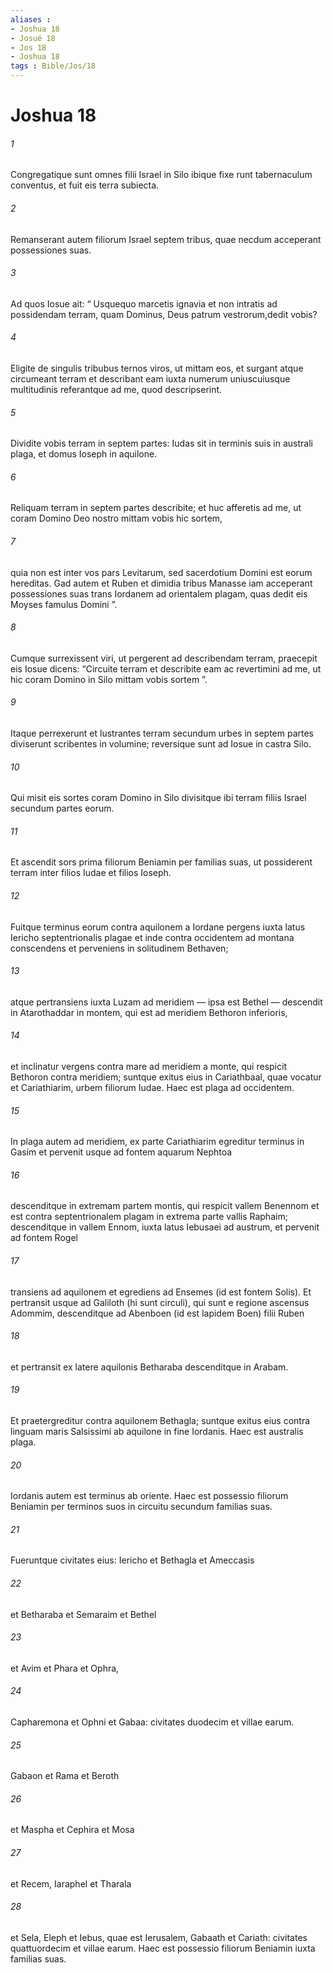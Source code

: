 ```yaml
---
aliases : 
- Joshua 18
- Josué 18
- Jos 18
- Joshua 18
tags : Bible/Jos/18
---
```


# Joshua 18

###### 1
Congregatique sunt omnes filii Israel in Silo ibique fixe runt tabernaculum conventus, et fuit eis terra subiecta. 
###### 2
Remanserant autem filiorum Israel septem tribus, quae necdum acceperant possessiones suas. 
###### 3
Ad quos Iosue ait: “ Usquequo marcetis ignavia et non intratis ad possidendam terram, quam Dominus, Deus patrum vestrorum,dedit vobis? 
###### 4
Eligite de singulis tribubus ternos viros, ut mittam eos, et surgant atque circumeant terram et describant eam iuxta numerum uniuscuiusque multitudinis referantque ad me, quod descripserint. 
###### 5
Dividite vobis terram in septem partes: Iudas sit in terminis suis in australi plaga, et domus Ioseph in aquilone. 
###### 6
Reliquam terram in septem partes describite; et huc afferetis ad me, ut coram Domino Deo nostro mittam vobis hic sortem, 
###### 7
quia non est inter vos pars Levitarum, sed sacerdotium Domini est eorum hereditas. Gad autem et Ruben et dimidia tribus Manasse iam acceperant possessiones suas trans Iordanem ad orientalem plagam, quas dedit eis Moyses famulus Domini ”.
###### 8
Cumque surrexissent viri, ut pergerent ad describendam terram, praecepit eis Iosue dicens: “Circuite terram et describite eam ac revertimini ad me, ut hic coram Domino in Silo mittam vobis sortem ”. 
###### 9
Itaque perrexerunt et lustrantes terram secundum urbes in septem partes diviserunt scribentes in volumine; reversique sunt ad Iosue in castra Silo. 
###### 10
Qui misit eis sortes coram Domino in Silo divisitque ibi terram filiis Israel secundum partes eorum.
###### 11
Et ascendit sors prima filiorum Beniamin per familias suas, ut possiderent terram inter filios Iudae et filios Ioseph. 
###### 12
Fuitque terminus eorum contra aquilonem a Iordane pergens iuxta latus Iericho septentrionalis plagae et inde contra occidentem ad montana conscendens et perveniens in solitudinem Bethaven; 
###### 13
atque pertransiens iuxta Luzam ad meridiem — ipsa est Bethel — descendit in Atarothaddar in montem, qui est ad meridiem Bethoron inferioris, 
###### 14
et inclinatur vergens contra mare ad meridiem a monte, qui respicit Bethoron contra meridiem; suntque exitus eius in Cariathbaal, quae vocatur et Cariathiarim, urbem filiorum Iudae. Haec est plaga ad occidentem. 
###### 15
In plaga autem ad meridiem, ex parte Cariathiarim egreditur terminus in Gasim et pervenit usque ad fontem aquarum Nephtoa 
###### 16
descenditque in extremam partem montis, qui respicit vallem Benennom et est contra septentrionalem plagam in extrema parte vallis Raphaim; descenditque in vallem Ennom, iuxta latus Iebusaei ad austrum, et pervenit ad fontem Rogel 
###### 17
transiens ad aquilonem et egrediens ad Ensemes (id est fontem Solis). Et pertransit usque ad Galiloth (hi sunt circuli), qui sunt e regione ascensus Adommim, descenditque ad Abenboen (id est lapidem Boen) filii Ruben 
###### 18
et pertransit ex latere aquilonis Betharaba descenditque in Arabam. 
###### 19
Et praetergreditur contra aquilonem Bethagla; suntque exitus eius contra linguam maris Salsissimi ab aquilone in fine Iordanis. Haec est australis plaga. 
###### 20
Iordanis autem est terminus ab oriente. Haec est possessio filiorum Beniamin per terminos suos in circuitu secundum familias suas.
###### 21
Fueruntque civitates eius: Iericho et Bethagla et Ameccasis 
###### 22
et Betharaba et Semaraim et Bethel 
###### 23
et Avim et Phara et Ophra, 
###### 24
Capharemona et Ophni et Gabaa: civitates duodecim et villae earum. 
###### 25
Gabaon et Rama et Beroth 
###### 26
et Maspha et Cephira et Mosa 
###### 27
et Recem, Iaraphel et Tharala 
###### 28
et Sela, Eleph et Iebus, quae est Ierusalem, Gabaath et Cariath: civitates quattuordecim et villae earum. Haec est possessio filiorum Beniamin iuxta familias suas.
